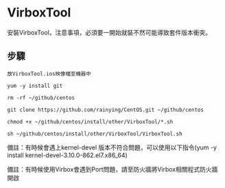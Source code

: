 # VirboxTool #

安裝VirboxTool，注意事項，必須要一開始就裝不然可能導致套件版本衝突。 

## 步驟 ##
```
放VirboxTool.ios映像檔至機器中
```

```
yum -y install git 
```

```
rm -rf ~/github/centos
```

```
git clone https://github.com/rainying/CentOS.git ~/github/centos
```

```
chmod +x ~/github/centos/install/other/VirboxTool/*.sh
```

```
sh ~/github/centos/install/other/VirboxTool/VirboxTool.sh
```


備註：有時候會遇上kernel-devel 版本不符合問題，可以使用以下指令(yum -y install kernel-devel-3.10.0-862.el7.x86_64)

備註：有時候使用Virbox會遇到Port問題，請至防火牆將Virbox相關程式防火牆開啟
